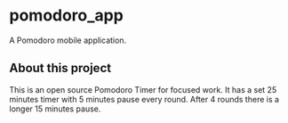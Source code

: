 # pomodoro_app

A Pomodoro mobile application.

## About this project

This is an open source Pomodoro Timer for focused work. It has a set 25 minutes timer with 5 minutes
pause every round. After 4 rounds there is a longer 15 minutes pause.

